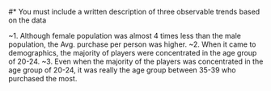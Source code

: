 <!-- #As final considerations:
* You must use the Pandas Library and the Jupyter Notebook.
* You must submit a link to your Jupyter Notebook with the viewable Data Frames.
* You must include a written description of three observable trends based on the data. -->
#* You must include a written description of three observable trends based on the data


~1. Although female population was almost 4 times less than the male population, the Avg. purchase per person was higher.
~2. When it came to demographics, the majority of players were concentrated in the age group of 20-24.
~3. Even when the majority of the players was concentrated in the age group of 20-24, it was really the age group between 35-39 who purchased the most. 
